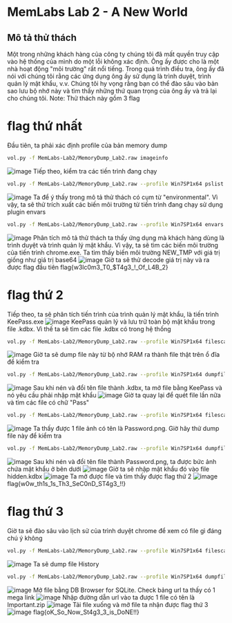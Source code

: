 # MemLabs Lab 2 - A New World
## Mô tả thử thách
Một trong những khách hàng của công ty chúng tôi đã mất quyền truy cập vào hệ thống của mình do một lỗi không xác định. Ông ấy được cho là một nhà hoạt động "môi trường" rất nổi tiếng. Trong quá trình điều tra, ông ấy đã nói với chúng tôi rằng các ứng dụng ông ấy sử dụng là trình duyệt, trình quản lý mật khẩu, v.v. Chúng tôi hy vọng rằng bạn có thể đào sâu vào bản sao lưu bộ nhớ này và tìm thấy những thứ quan trọng của ông ấy và trả lại cho chúng tôi.
Note: Thử thách này gồm 3 flag
# flag thứ nhất
Đầu tiên, ta phải xác định profile của bản memory dump
``` bash
vol.py -f MemLabs-Lab2/MemoryDump_Lab2.raw imageinfo
```
![image](https://github.com/user-attachments/assets/efe3a984-8559-4772-baca-f1592de462de)
Tiếp theo, kiểm tra các tiến trình đang chạy
``` bash
vol.py -f MemLabs-Lab2/MemoryDump_Lab2.raw --profile Win7SP1x64 pslist
```
![image](https://github.com/user-attachments/assets/0f0ff35d-186b-409f-920f-c97aab6a7d5e)
Ta để ý thấy trong mô tả thử thách có cụm từ "environmental". Vì vậy, ta sẽ thử trích xuất các biến môi trường từ tiến trình đang chạy sử dụng plugin envars
``` bash
vol.py -f MemLabs-Lab2/MemoryDump_Lab2.raw --profile Win7SP1x64 envars
```
![image](https://github.com/user-attachments/assets/46dbd6a8-3e12-4604-b10c-85b7dec8aa8b)
Phân tích mô tả thử thách ta thấy ứng dụng mà khách hàng dùng là trình duyệt và trình quản lý mật khẩu. Vì vậy, ta sẽ tìm các biến môi trường của tiến trình chrome.exe. Ta tìm thấy biến môi trường NEW_TMP với giá trị giống như giá trị base64
![image](https://github.com/user-attachments/assets/b7547f50-32e9-48a2-83e0-feef259537b9)
Giờ ta sẽ thử decode giá trị này và ra được flag đầu tiên
flag{w3lc0m3_T0_$T4g3_!_Of_L4B_2}
# flag thứ 2
Tiếp theo, ta sẽ phân tích tiến trình của trình quản lý mật khẩu, là tiến trình KeePass.exe
![image](https://github.com/user-attachments/assets/9f479e91-42e6-454b-974b-f1ec5428eb5c)
KeePass quản lý và lưu trữ toàn bộ mật khẩu trong file .kdbx. Vì thế ta sẽ tìm các file .kdbx có trong hệ thống
``` bash
vol.py -f MemLabs-Lab2/MemoryDump_Lab2.raw --profile Win7SP1x64 filescan | grep ".kdbx"
```
![image](https://github.com/user-attachments/assets/8575aef1-78de-4d1a-bd19-ae18f22b119e)
Giờ ta sẽ dump file này từ bộ nhớ RAM ra thành file thật trên ổ đĩa để kiểm tra
``` bash
vol.py -f MemLabs-Lab2/MemoryDump_Lab2.raw --profile Win7SP1x64 dumpfiles -Q 0x000000003fb112a0 -D output1/
```
![image](https://github.com/user-attachments/assets/1fa0d89f-2583-4049-972c-62d70e1c0fb5)
Sau khi nén và đổi tên file thành .kdbx, ta mở file bằng KeePass và nó yêu cầu phải nhập mật khẩu
![image](https://github.com/user-attachments/assets/f4ea725f-0f49-442e-a2cd-95b945273510)
Giờ ta quay lại để quét file lần nữa và tìm các file có chữ "Pass"
``` bash
vol.py -f MemLabs-Lab2/MemoryDump_Lab2.raw --profile Win7SP1x64 filescan | grep "Pass"
```
![image](https://github.com/user-attachments/assets/258664f6-88e2-417f-a1b2-cd73d36fd26d)
Ta thấy được 1 file ảnh có tên là Password.png. Giờ hãy thử dump file này để kiểm tra
``` bash
vol.py -f MemLabs-Lab2/MemoryDump_Lab2.raw --profile Win7SP1x64 dumpfiles -Q 0x000000003fce1c70 -D output1/
```
![image](https://github.com/user-attachments/assets/91d9e7b0-12d6-4ce6-9cb5-75dde4bc1e66)
Sau khi nén và đổi tên file thành Password.png, ta được bức ảnh chứa mật khẩu ở bên dưới
![image](https://github.com/user-attachments/assets/4aeb8f46-703f-455a-b27b-58f9a1eec548)
Giờ ta sẽ nhập mật khẩu đó vào file hidden.kdbx
![image](https://github.com/user-attachments/assets/0cba16c9-7ced-48cf-9cc6-ee81703f1574)
Ta mở được file và tìm thấy được flag thứ 2
![image](https://github.com/user-attachments/assets/c54f2a99-458c-4768-b4a7-a55359d2fb25)
flag{w0w_th1s_1s_Th3_SeC0nD_ST4g3_!!}
# flag thứ 3
Giờ ta sẽ đào sâu vào lịch sử của trình duyệt chrome để xem có file gì đáng chú ý không
``` bash
vol.py -f MemLabs-Lab2/MemoryDump_Lab2.raw --profile Win7SP1x64 filescan | grep "Chrome" | grep "History"
```
![image](https://github.com/user-attachments/assets/d689a1a7-d07f-488a-bf6f-df0889cd13cd)
Ta sẽ dump file History 
``` bash
vol.py -f MemLabs-Lab2/MemoryDump_Lab2.raw --profile Win7SP1x64 dumpfiles -Q 0x000000003fcfb1d0  -D output2/
```
![image](https://github.com/user-attachments/assets/3632194f-e588-4364-b902-3a411c8f15e9)
Mở file bằng DB Browser for SQLite. Check bảng url ta thấy có 1 mega link
![image](https://github.com/user-attachments/assets/ae916db4-55a6-4a7d-9b54-0a8e46cbbd35)
Nhập đường dẫn url vào ta được 1 file có tên là Important.zip
![image](https://github.com/user-attachments/assets/1319d2e5-1019-465d-ac9c-9fc23530c281)
Tải file xuống và mở file ta nhận được flag thứ 3
![image](https://github.com/user-attachments/assets/e8f89ef4-c675-4b21-9002-0ab2095c5699)
flag{oK_So_Now_St4g3_3_is_DoNE!!} 






























